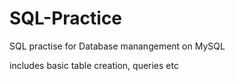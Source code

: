 # SQL-Practice 

SQL practise for Database manangement on MySQL

includes basic table creation, queries etc
